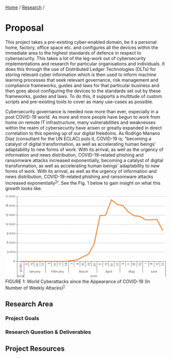 [Home](../../index.md) / [Research](../index.md) /
# Proposal
This project takes a pre-existing cyber-enabled domain, be it a personal home, 
factory, office space etc. and configures all the devices within the immediate 
area to the highest standards of defence in respect to cybersecurity. This 
takes a lot of the leg-work out of cybersecurity implementations and research 
for particular organisations and individuals. It does this through the use of 
Distributed Ledger Technologies (DLTs) for storing relevant cyber information 
which is then used to inform machine learning processes that seek relevant 
governance, risk management and compliance frameworks, guides and laws for that 
particular business and then goes about configuring the devices to the 
standards set out by these frameworks, guides and laws. To do this, it supports
a multitude of custom scripts and pre-existing tools to cover as many use-cases
as possible.

Cybersecurity governance is needed now more than ever, especially in a post 
COVID-19 world. As more and more people have begun to work from home on remote 
IT infrastructure, many vulnerabilities and weaknesses within the realm of 
cybersecurity have arisen or greatly expanded in direct correlation to this 
opening up of our digital freedoms. As Rodrigo Mariano Díaz (consultant for the
UN ECLAC) puts it, COVID-19 is; "becoming a catalyst of digital transformation,
as well as accelerating human beings’ adaptability to new forms of work. With 
its arrival, as well as the urgency of information and news distribution, 
COVID-19-related phishing and ransomware attacks increased exponentially, 
becoming a catalyst of digital transformation, as well as accelerating human 
beings’ adaptability to new forms of work. With its arrival, as well as the 
urgency of information and news distribution, COVID-19-related phishing and 
ransomware attacks increased 
exponentially<sup>[1](bibliography/index.md)</sup>". See the Fig. 1 below  to 
gain insight on what this growth looks like.

![Figure 1](assets/Figure1_1Edited.png)
FIGURE 1: World Cyberattacks since the Appearance of COVID-19 (In Number of 
Weekly Attacks)<sup>[1](bibliography/index.md)</sup>
## Research Area

### Project Goals

### Research Question & Deliverables

## Project Resources